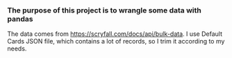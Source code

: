 ### The purpose of this project is to wrangle some data with pandas
The data comes from https://scryfall.com/docs/api/bulk-data.
I use Default Cards JSON file, which contains a lot of records, so I trim it according to my needs.
